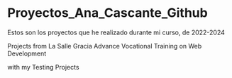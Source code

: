 # Proyectos_Ana_Cascante_Github
Estos son los proyectos que he realizado durante mi curso, de 2022-2024

Projects from La Salle Gracia Advance Vocational Training on Web Development

with my Testing Projects 
